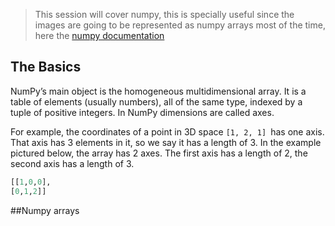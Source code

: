 >This session will cover numpy, this is specially useful since the images are going to be represented as numpy arrays most of the time, here the [numpy documentation](https://docs.scipy.org/doc/numpy/user/quickstart.html)

## The Basics

NumPy’s main object is the homogeneous multidimensional array. It is a table of elements (usually numbers), all of the same type, indexed by a tuple of positive integers. In NumPy dimensions are called axes.

For example, the coordinates of a point in 3D space `[1, 2, 1] `has one axis. That axis has 3 elements in it, so we say it has a length of 3. In the example pictured below, the array has 2 axes. The first axis has a length of 2, the second axis has a length of 3.

```python
[[1,0,0],
[0,1,2]]
```








##Numpy arrays